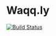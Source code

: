 # Waqq.ly

[![Build Status](https://v3.travis.ibm.com/Toby-Keegan/waqqly.svg?token=wmQYM8Bv39PhVzTwwx4y&branch=main)](https://v3.travis.ibm.com/Toby-Keegan/waqqly)
